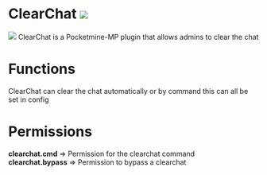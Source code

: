 # ClearChat [![](https://poggit.pmmp.io/shield.state/ClearChat)](https://poggit.pmmp.io/p/ClearChat)

<a href="https://poggit.pmmp.io/p/ClearChat"><img src="https://poggit.pmmp.io/shield.state/ClearChat"></a>
ClearChat is a Pocketmine-MP plugin that allows admins to clear the chat

# Functions
ClearChat can clear the chat automatically or by command this can all be set in config

# Permissions
**clearchat.cmd** => Permission for the clearchat command                                                                                                                                                         
**clearchat.bypass** => Permission to bypass a clearchat
